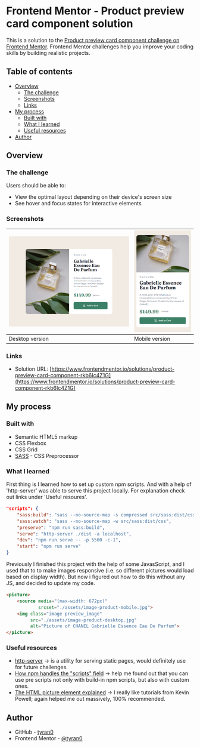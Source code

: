 # Frontend Mentor - Product preview card component solution

This is a solution to the [Product preview card component challenge on Frontend Mentor](https://www.frontendmentor.io/challenges/product-preview-card-component-GO7UmttRfa). Frontend Mentor challenges help you improve your coding skills by building realistic projects. 

## Table of contents

- [Overview](#overview)
  - [The challenge](#the-challenge)
  - [Screenshots](#screenshots)
  - [Links](#links)
- [My process](#my-process)
  - [Built with](#built-with)
  - [What I learned](#what-i-learned)
  - [Useful resources](#useful-resources)
- [Author](#author)

## Overview

### The challenge

Users should be able to:

- View the optimal layout depending on their device's screen size
- See hover and focus states for interactive elements

### Screenshots

| ![](./screenshots/desktop.png) | ![](./screenshots/mobile.png) |
|--------------------------------|-------------------------------|
| Desktop version                | Mobile version                |

### Links

- Solution URL: [https://www.frontendmentor.io/solutions/product-preview-card-component-rkb6Ic4Z1G](https://www.frontendmentor.io/solutions/product-preview-card-component-rkb6Ic4Z1G)
<!-- - [Vercel Deployment](https://product-preview-card-component-tyran0.vercel.app/) -->

## My process

### Built with

- Semantic HTML5 markup
- CSS Flexbox
- CSS Grid
- [SASS](https://sass-lang.com/) - CSS Preprocessor

### What I learned

First thing is I learned how to set up custom npm scripts.
And with a help of 'http-server' was able to serve this
project locally. For explanation check out links under
'Useful resoures'.

``` json
"scripts": {
    "sass:build": "sass --no-source-map -s compressed src/sass:dist/css",
    "sass:watch": "sass --no-source-map -w src/sass:dist/css",
    "preserve": "npm run sass:build",
    "serve": "http-server ./dist -a localhost",
    "dev": "npm run serve -- -p 5500 -c-1",
    "start": "npm run serve"
}
```

Previously I finished this project with the help of some
JavasScript, and I used that to to make images responsive
(i.e. so different pictures would load based on display
width). But now i figured out how to do this without any JS,
and decided to update my code.

``` html
<picture>
    <source media="(max-width: 672px)"
            srcset="./assets/image-product-mobile.jpg">
    <img class="image preview_image"
         src="./assets/image-product-desktop.jpg"
         alt="Picture of CHANEL Gabrielle Essence Eau De Parfum"> 
</picture>
```

### Useful resources

- [http-server](https://github.com/http-party/http-server) -> is a utility for serving static pages, would definitely use for future challenges.
- [How npm handles the "scripts" field](https://docs.npmjs.com/cli/v9/using-npm/scripts) -> help me found out that you can use pre scripts not only with build-in npm scripts, but also with custom ones.
- [The HTML picture element explained](https://www.youtube.com/watch?v=Rik3gHT24AM) -> I really like tutorials from Kevin Powell; again helped me out massively, 100% recommended.

## Author

- GitHub - [tyran0](https://github.com/tyran0)
- Frontend Mentor - [@tyran0](https://www.frontendmentor.io/profile/tyran0)
